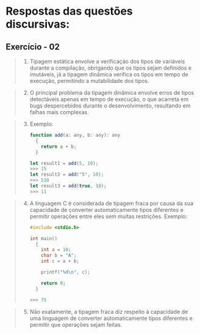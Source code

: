 # Respostas das questões discursivas:

## Exercício - 02

> 1. Tipagem estática envolve a verificação dos tipos de variáveis durante a compilação, obrigando que os tipos sejam definidos e imutáveis, já a tipagem dinâmica verifica os tipos em tempo de execução, permitindo a mutabilidade dos tipos.

> 2. O principal problema da tipagem dinâmica envolve erros de tipos detectáveis apenas em tempo de execução, o que acarreta em bugs despercebidos durante o desenvolvimento, resultando em falhas mais complexas.

> 3. Exemplo:
>    ~~~javascript
>    function add(a: any, b: any): any
>      {
>        return a + b;
>      }
>
>    let result1 = add(5, 10);
>    >>> 15
>    let result2 = add("5", 10);
>    >>> 510
>    let result3 = add(true, 10);
>    >>> 11
>    ~~~

> 4. A linguagem C é considerada de tipagem fraca por causa da sua capacidade de converter automaticamente tipos diferentes e permitir operações entre eles sem muitas restrições.
>    Exemplo:
>    ~~~C
>    #include <stdio.h>
>
>    int main()
>      {
>        int a = 10;
>        char b = "A";
>        int c = a + b;
>
>        printf("%d\n", c);
>
>        return 0;
>      }
>
>    >>> 75
>    ~~~

> 5. Não exatamente, a tipagem fraca diz respeito à capacidade de uma linguagem de converter automaticamente tipos diferentes e permitir que operações sejam feitas.
